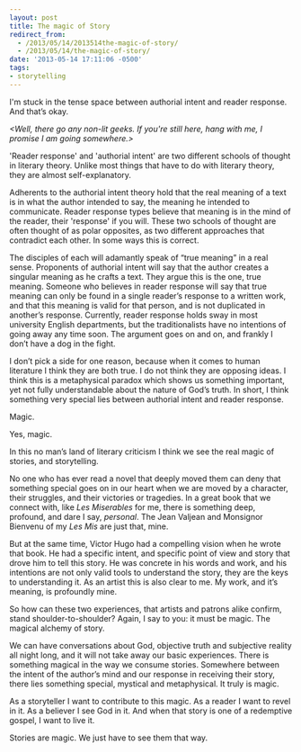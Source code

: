 ```yaml
---
layout: post
title: The magic of Story
redirect_from:
  - /2013/05/14/2013514the-magic-of-story/
  - /2013/05/14/the-magic-of-story/
date: '2013-05-14 17:11:06 -0500'
tags:
- storytelling
---
```

<p class="p1">I'm stuck in the tense space between authorial intent and reader response. And that’s okay.</p>
<p class="p1"><span class="s1"><em>&lt;Well, there go any non-lit geeks. If you're still here, hang with me, I promise I am going somewhere.&gt;</em></span></p>
<p class="p1">'Reader response' and 'authorial intent' are two different schools of thought in literary theory. Unlike most things that have to do with literary&nbsp;theory, they are almost self-explanatory.&nbsp;</p>
<p class="p2">Adherents to the authorial intent theory hold that the real meaning of a text is in what the author intended to say, the meaning he intended to communicate. Reader response types&nbsp;believe&nbsp;that meaning is in the mind of the reader, their 'response' if you will. These two schools of thought are often thought of as polar opposites,&nbsp;as two different approaches that contradict each other. In some ways this is correct.&nbsp;</p>
<p class="p2">The disciples of each will adamantly speak of “true meaning” in a real sense. Proponents of authorial intent will say that the author creates a singular meaning as he crafts a text. They argue this is the one, true meaning. Someone who believes in reader response will say that true meaning can only be found in a single reader’s response to a written work, and that this meaning is valid for that person, and is not duplicated in another’s response. Currently, reader response holds sway in most university English departments, but the traditionalists have no intentions of going away any time soon. The argument goes on and on, and frankly I don’t have a dog in the fight.</p>
<p class="p2">I don’t pick a side for one reason, because when it comes to human literature I think they are both true. I do not think they are opposing ideas. I think this is a metaphysical paradox which shows us something important, yet not fully understandable about the nature of God’s truth. In short, I think something very special lies between authorial intent and reader response.</p>
<p class="p2">Magic.</p>
<p class="p2">Yes, magic.&nbsp;</p>
<p class="p2">In this no man’s land of literary criticism I think we see the real magic of stories, and storytelling.</p>
<p class="p2">No one who has ever read a novel that deeply moved them can deny that something special goes on in our heart when we are moved by a character, their struggles, and their victories or tragedies. In a great book that we connect with, like <em>Les Miserables</em> for me, there is something deep, profound, and dare I say, <em>personal</em>. The Jean Valjean and Monsignor Bienvenu of my <em>Les Mis</em> are just that, mine.</p>
<p class="p2">But at the same time, Victor Hugo had a compelling vision when he wrote that book. He had a specific intent, and specific point of view and story that drove him to tell this story. He was concrete in his words and work, and his intentions are not only valid tools to understand the story, they are the keys to understanding it. As an artist this is also clear to me. My work, and it’s meaning, is profoundly mine.</p>
<p class="p2">So how can these two experiences, that artists and patrons alike confirm, stand shoulder-to-shoulder? Again, I say to you: it must be magic. The magical alchemy of story.</p>
<p class="p2">We can have conversations about God, objective truth and subjective reality all night long, and it will not take away our basic experiences. There is something magical in the way we consume stories. Somewhere between the intent of the author’s mind and our response in receiving their story, there lies something special, mystical and metaphysical. It truly is magic.</p>
<p class="p2">As a storyteller I want to contribute to this magic. As a reader I want to revel in it. As a believer I see God in it. And when that story is one of a redemptive gospel, I want to live it.</p>
<p class="p2">Stories are magic. We just have to see them that way.</p>
